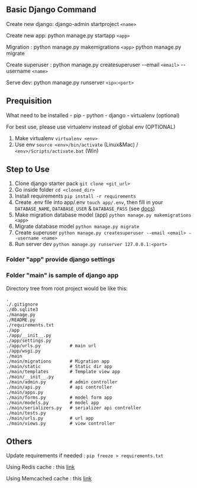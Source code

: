 ## Basic Django Command
Create new django: 
django-admin startproject `<name>`

Create new app: 
python manage.py startapp `<app>`

Migration :
python manage.py makemigrations `<app>`
python manage.py migrate

Create superuser :
python manage.py createsuperuser --email `<email>` --username `<name>`

Serve dev:
python manage.py runserver `<ip>`:`<port>`


## Prequisition
What need to be installed
    - pip
    - python
    - django
    - virtualenv (optional)

For best use, please use virtualenv instead of global env (OPTIONAL)
1. Make virtualenv `virtualenv <env>`
2. Use env `source <env>/bin/activate` (Linux&Mac) / `<env>/Scripts/activate.bat` (Win)


## Step to Use
1. Clone django starter pack `git clone <git_url>`
2. Go inside folder `cd <cloned_dir>`
3. Install requirements `pip install -r requirements`
4. Create .env file into app/.env `touch app/.env`, then fill in your `DATABASE_NAME`, `DATABASE_USER` & `DATABASE_PASS` (see [docs](https://django-environ.readthedocs.io/en/latest/))
5. Make migration database model (app) `python manage.py makemigrations <app>`
6. Migrate database model `python manage.py migrate`
7. Create superuser `python manage.py createsuperuser --email <email> --username <name>`
8. Run server dev `python manage.py runserver 127.0.0.1:<port>`


### Folder "app" provide django settings
### Folder "main" is sample of django app

Directory tree from root project would be like this:


    .
    ./.gitignore
    ./db.sqlite3
    ./manage.py
    ./README.py
    ./requirements.txt
    ./app
    ./app/__init__.py
    ./app/settings.py
    ./app/urls.py           # main url
    ./app/wsgi.py
    ./main
    ./main/migrations       # Migration app
    ./main/static           # Static dir app
    ./main/templates        # Template view app
    ./main/__init__.py
    ./main/admin.py         # admin controller
    ./main/api.py           # api controller
    ./main/apps.py
    ./main/forms.py         # model form app
    ./main/models.py        # model app
    ./main/serializers.py   # serializer api controller
    ./main/tests.py
    ./main/urls.py          # url app
    ./main/views.py         # view controller

## Others
Update requirements if needed : `pip freeze > requirements.txt`

Using Redis cache : this [link](https://realpython.com/caching-in-django-with-redis/)

Using Memcached cache : this [link](https://docs.djangoproject.com/en/3.2/topics/cache/)
